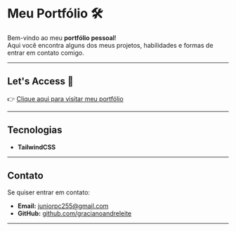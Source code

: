# Meu Portfólio 🛠️

Bem-vindo ao meu **portfólio pessoal**!  
Aqui você encontra alguns dos meus projetos, habilidades e formas de entrar em contato comigo.  

---

## Let's Access 🚀
👉 [Clique aqui para visitar meu portfólio]([https://graciano.dev](https://gracianoandreleite.github.io/meu-portfolio/))

---

## Tecnologias
- **TailwindCSS**

---

## Contato
Se quiser entrar em contato:  

- **Email:** juniorpc255@gmail.com  
- **GitHub:** [github.com/gracianoandreleite](https://github.com/gracianoandreleite)  

---
